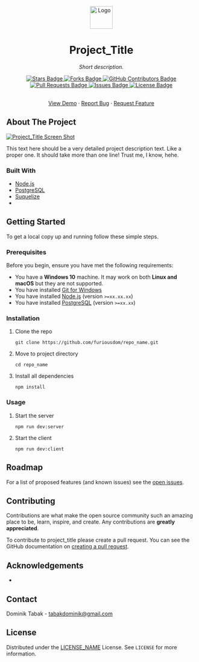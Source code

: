 <!--
*** To avoid retyping too much info. Do a search and replace for the following:
*** repo_name, Project_Title, Short description., detailed project description text,
*** logo, screenshot, LICENSE_NAME
-->

<!--  There are a few todo's so take care of each one -->

<!-- Don't forget to replace the commands in the Installation and Usage sections, if needed -->

<!--
*** To upload screenshots, one way is:
*** Create a branch named "static-assets" by running:
***    > git checkout --orphan static-assets
*** The --orphan flag creates a new branch but without any prior commits.
*** However it does still keep the working tree and index.
*** So delete those files by running (watchout for the dot at the end):
***    > git rm -rf .
*** Add and commit the static files:
***    > git add screenshot.png demo.gif logo.png
***    > git commit -m "Added Assets"
*** Push the branch to remote:
***    > git push origin static-assets
*** Name all future commit as "Updated Assets"
*** To display the picture, in the README, type:
*** ![Alt Text](../static-assets/screenshot_name.png?raw=true)
-->

<div align="center">
  <!-- TODO: YOU MAY WANT TO DELETE - PROJECT LOGO -->
  <a href="https://github.com/furiousdom/repo_name">
    <img src="../static-assets/logo.png" alt="Logo" width="60" height="60">
  </a>
  <h1>Project_Title</h1>
  <p><i>Short description.</i></p>
</div>

<div align="center">
  <a href="https://github.com/furiousdom/repo_name/stargazers">
    <img src="https://img.shields.io/github/stars/elangosundar/repo_name?style=for-the-badge" alt="Stars Badge" />
  </a>
  <a href="https://github.com/furiousdom/repo_name/network/members">
    <img src="https://img.shields.io/github/forks/furiousdom/repo_name?style=for-the-badge" alt="Forks Badge" />
  </a>
  <a href="https://github.com/furiousdom/repo_name/graphs/contributors">
    <img src="https://img.shields.io/github/contributors/furiousdom/repo_name?style=for-the-badge" alt="GitHub Contributors Badge" />
  </a>
  <a href="https://github.com/furiousdom/repo_name/pulls">
    <img src="https://img.shields.io/github/issues-pr/furiousdom/repo_name?style=for-the-badge" alt="Pull Requests Badge" />
  </a>
  <a href="https://github.com/furiousdom/repo_name/issues">
    <img src="https://img.shields.io/github/issues/furiousdom/repo_name?style=for-the-badge" alt="Issues Badge" />
  </a>
  <a href="https://github.com/furiousdom/repo_name/blob/master/LICENSE">
    <img src="https://img.shields.io/github/license/furiousdom/repo_name?style=for-the-badge" alt="License Badge" />
  </a>
</div>

<br />

<div align="center">
  <p>
    <!-- TODO: YOU MAY WANT TO DELETE - LINE BELOW-->
    <a href="https://github.com/furiousdom/repo_name">View Demo</a>
    ·
    <a href="https://github.com/furiousdom/repo_name/issues">Report Bug</a>
    ·
    <a href="https://github.com/furiousdom/repo_name/issues">Request Feature</a>
  </p>
</div>



## About The Project

<!-- TODO: CHANGE THE URL (LINKING TO DEMO) BELOW OR REMOVE IT COMPLETELY -->
<!-- TODO: LINK TO ACTUAL SCREENSHOT OR DELETE THE WHOLE LINE -->
[![Project_Title Screen Shot](../static-assets/screenshot.png)](https://example.com)

<!-- TODO: WRITE DETAILED PROJECT DESCRIPTION TEXT -->
<!-- TODO: DELETE LINE BELOW!!! -->
This text here should be a very detailed project description text. Like a proper one. It should take more than one line! Trust me, I know, hehe.



<!-- TODO: YOU MAY WANT TO DELETE THIS - SECTION -->
### Built With

* [Node.js](https://nodejs.org/)
* [PostgreSQL](https://www.postgresql.org/)
* [Suquelize](https://sequelize.org/)
* []()



## Getting Started

To get a local copy up and running follow these simple steps.



### Prerequisites

Before you begin, ensure you have met the following requirements:
* You have a **Windows 10** machine. It may work on both **Linux and macOS** but they are not supported.
* You have installed [Git for Windows](https://git-scm.com/)
* You have installed [Node.js](https://nodejs.org/) (version `>=xx.xx.xx`)
* You have installed [PostgreSQL](https://www.postgresql.org/) (version `>=xx.xx`)



### Installation

1. Clone the repo
   ```
   git clone https://github.com/furiousdom/repo_name.git
   ```
2. Move to project directory
   ```
   cd repo_name
   ```
3. Install all dependencies
   ```
   npm install
   ```



### Usage

1. Start the server
   ```
   npm run dev:server
   ```
2. Start the client
   ```
   npm run dev:client
   ```



## Roadmap

For a list of proposed features (and known issues) see the [open issues](https://github.com/furiousdom/repo_name/issues).



## Contributing

Contributions are what make the open source community such an amazing place to be, learn, inspire, and create. Any contributions are **greatly appreciated**.

To contribute to project_title please create a pull request.
You can see the GitHub documentation on [creating a pull request](https://help.github.com/en/github/collaborating-with-issues-and-pull-requests/creating-a-pull-request).



<!-- TODO: YOU MAY WANT TO DELETE THIS SECTION!? -->
## Acknowledgements

* []()



## Contact

Dominik Tabak - <tabakdominik@gmail.com>



## License

Distributed under the [LICENSE_NAME](https://opensource.org/licenses/LICENSE_NAME) License. See `LICENSE` for more information.
